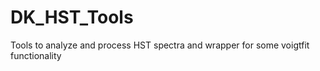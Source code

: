 # DK_HST_Tools
 Tools to analyze and process HST spectra and wrapper for some voigtfit functionality
